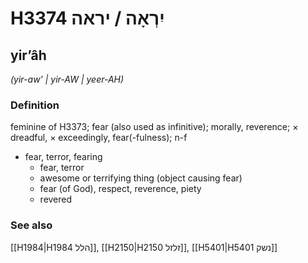 # H3374 יִרְאָה / יראה

## yirʼâh

_(yir-aw' | yir-AW | yeer-AH)_

### Definition

feminine of H3373; fear (also used as infinitive); morally, reverence; × dreadful, × exceedingly, fear(-fulness); n-f

- fear, terror, fearing
  - fear, terror
  - awesome or terrifying thing (object causing fear)
  - fear (of God), respect, reverence, piety
  - revered

### See also

[[H1984|H1984 הלל]], [[H2150|H2150 זלזל]], [[H5401|H5401 נשק]]
